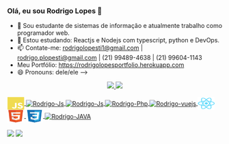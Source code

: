 ### Olá, eu sou Rodrigo Lopes 👋

- 🔭 Sou estudante de sistemas de informação e atualmente trabalho como programador web.
- 🌱 Estou estudando: Reactjs e Nodejs com typescript, python e DevOps.
- 📫 Contate-me: rodrigolopesti1@gmail.com | rodrigo.plopesti@gmail.com | (21) 99489-4638 | (21) 99604-1143
- Meu Portfólio: https://rodrigolopesportfolio.herokuapp.com
- 😄 Pronouns: dele/ele
-->
<div align="center">
  <a href="https://github.com/RodrigoPaulaLopes">
  <img height="180em" src="https://github-readme-stats.vercel.app/api?username=RodrigoPaulaLopes&show_icons=true&theme=dark&include_all_commits=true&count_private=true"/>
  <img height="180em" src="https://github-readme-stats.vercel.app/api/top-langs/?username=RodrigoPaulaLopes&layout=compact&langs_count=7&theme=dark"/>
</div>
<div style="display: inline_block"><br>
    <img align="center" alt="Rodrigo-Js" height="30" width="40" src="https://raw.githubusercontent.com/devicons/devicon/master/icons/javascript/javascript-plain.svg">
    <img align="center" alt="Rodrigo-Js" height="30" width="40" src="https://cdn.jsdelivr.net/gh/devicons/devicon/icons/nodejs/nodejs-original.svg" />
    <img align="center" alt="Rodrigo-Js" height="30" width="40" src="https://cdn.jsdelivr.net/gh/devicons/devicon/icons/typescript/typescript-original.svg" /
    <img align="center" alt="Rodrigo-Php" height="30" width="40" src="https://cdn.jsdelivr.net/gh/devicons/devicon/icons/php/php-original.svg">
    <img align="center" alt="Rodrigo-Php" height="30" width="40" src="https://cdn.jsdelivr.net/gh/devicons/devicon/icons/laravel/laravel-plain-wordmark.svg">
    <img align="center" alt="Rodrigo-vuejs" height="30" width="40" src="https://cdn.jsdelivr.net/gh/devicons/devicon/icons/vuejs/vuejs-original-wordmark.svg">
    <img align="center" alt="Rodrigo-React" height="30" width="40" src="https://raw.githubusercontent.com/devicons/devicon/master/icons/react/react-original.svg">
    <img align="center" alt="Rodrigo-HTML" height="30" width="40" src="https://raw.githubusercontent.com/devicons/devicon/master/icons/html5/html5-original.svg">
    <img align="center" alt="Rodrigo-CSS" height="30" width="40" src="https://raw.githubusercontent.com/devicons/devicon/master/icons/css3/css3-original.svg">
    <img align="center" alt="Rodrigo-JAVA" height="30" width="40" src="https://cdn.jsdelivr.net/gh/devicons/devicon/icons/java/java-original.svg">
</div><br>
<div> 
  <a href = "mailto:rodrigolopesti1@gmail.com"><img src="https://img.shields.io/badge/-Gmail-%23333?style=for-the-badge&logo=gmail&logoColor=white" target="_blank"></a>
  <a href="www.linkedin.com/in/rodrigopaulalopes" target="_blank"><img src="https://img.shields.io/badge/-LinkedIn-%230077B5?style=for-the-badge&logo=linkedin&logoColor=white" target="_blank"></a> 
</div>
